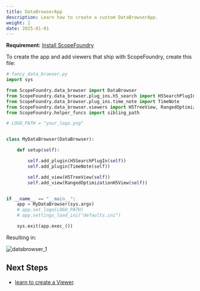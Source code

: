 ```yaml
---
title: DataBrowserApp
description: Learn how to create a custom DataBrowserApp.
weight: 1
date: 2025-01-01
---
```


[getting_started_docs]:/docs/1_getting-started/

**Requirement:** [Install ScopeFoundry][getting_started_docs]

To create the app and add viewers that ship with ScopeFoundry, create this file:

```python
# fancy_data_browser.py
import sys

from ScopeFoundry.data_browser import DataBrowser
from ScopeFoundry.data_browser.plug_ins.h5_search import H5SearchPlugIn
from ScopeFoundry.data_browser.plug_ins.time_note import TimeNote
from ScopeFoundry.data_browser.viewers import H5TreeView, RangedOptimizationH5View
from ScopeFoundry.helper_funcs import sibling_path

# LOGO_PATH = "your_logo.png"


class MyDataBrowser(DataBrowser):

    def setup(self):

        self.add_plugin(H5SearchPlugIn(self))
        self.add_plugin(TimeNote(self))

        self.add_view(H5TreeView(self))
        self.add_view(RangedOptimizationH5View(self))


if __name__ == "__main__":
    app = MyDataBrowser(sys.argv)
    # app.set_logo(LOGO_PATH)
    # app.settings_load_ini("defaults.ini")

    sys.exit(app.exec_())

```

Resulting in:

![databrowser_1](databrowser_1.png)

## Next Steps

- [learn to create a Viewer](../2_data-browser-viewer).